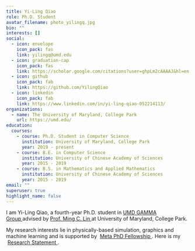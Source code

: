 ```yaml
---
title: Yi-Ling Qiao
role: Ph.D. Student
avatar_filename: photo_yilingq.jpg
bio: ""
interests: []
social:
  - icon: envelope
    icon_pack: fas
    link: yilingq@umd.edu
  - icon: graduation-cap
    icon_pack: fas
    link: https://scholar.google.com/citations?user=ghpLm2cAAAAJ&hl=en
  - icon: github
    icon_pack: fab
    link: https://github.com/YilingQiao
  - icon: linkedin
    icon_pack: fab
    link: https://www.linkedin.com/in/yi-ling-qiao-052214113/
organizations:
  - name: The University of Maryland, College Park
    url: https://umd.edu/
education:
  courses:
    - course: Ph.D. Student in Computer Science
      institution: University of Maryland, College Park
      year: 2019 - present
    - course: B.E. in Computer Science
      institution: University of Chinese Academy of Sciences
      year: 2015 - 2019
    - course: B.S. in Mathematics and Applied Mathematics
      institution: University of Chinese Academy of Sciences
      year: 2015 - 2019
email: ""
superuser: true
highlight_name: false
---
```

I am Yi-Ling Qiao, a fourth-year Ph.D. student in [UMD GAMMA Group ](https://gamma.umd.edu/)advised by [Prof. Ming C. Lin ](https://www.cs.umd.edu/~lin/)at University of Maryland, College Park.

My research interests lie in physically-based simulation, graphics and machine learning and is supported by  [Meta PhD Fellowship ](https://research.facebook.com/blog/2023/4/announcing-the-2023-meta-research-phd-fellowship-award-winners/). Here is my  [Research Statement ](https://drive.google.com/file/d/1YyvnaUZosZhO9-4AkBYVas1sFKoMompT/view?usp=sharing).